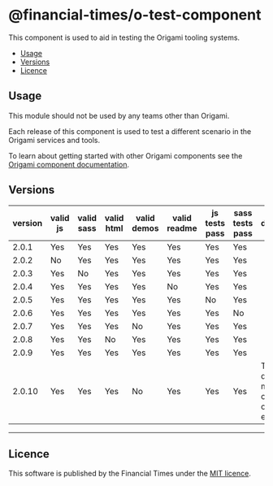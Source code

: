 # @financial-times/o-test-component

This component is used to aid in testing the Origami tooling systems.

- [Usage](#usage)
- [Versions](#versions)
- [Licence](#licence)

## Usage

This module should not be used by any teams other than Origami.

Each release of this component is used to test a different scenario in the Origami services and tools.

To learn about getting started with other Origami components see the [Origami component documentation](https://origami.ft.com/docs/components).


## Versions

|version|valid js|valid sass|valid html|valid demos|valid readme|js tests pass|sass tests pass|                description                    |
|-------|--------|----------|----------|-----------|------------|-------------|---------------|-----------------------------------------------|
|2.0.1  | Yes    | Yes      | Yes      | Yes       | Yes        | Yes         | Yes           |                                               |
|2.0.2  | No     | Yes      | Yes      | Yes       | Yes        | Yes         | Yes           |                                               |
|2.0.3  | Yes    | No       | Yes      | Yes       | Yes        | Yes         | Yes           |                                               |
|2.0.4  | Yes    | Yes      | Yes      | Yes       | No         | Yes         | Yes           |                                               |
|2.0.5  | Yes    | Yes      | Yes      | Yes       | Yes        | No          | Yes           |                                               |
|2.0.6  | Yes    | Yes      | Yes      | Yes       | Yes        | Yes         | No            |                                               |
|2.0.7  | Yes    | Yes      | Yes      | No        | Yes        | Yes         | Yes           |                                               |
|2.0.8  | Yes    | Yes      | No       | Yes       | Yes        | Yes         | Yes           |                                               |
|2.0.9  | Yes    | Yes      | Yes      | Yes       | Yes        | Yes         | Yes           |                                               |
|2.0.10 | Yes    | Yes      | Yes      | No        | Yes        | Yes         | Yes           | The demo's mustache causes a compilation error|


----

## Licence

This software is published by the Financial Times under the [MIT licence](http://opensource.org/licenses/MIT).
